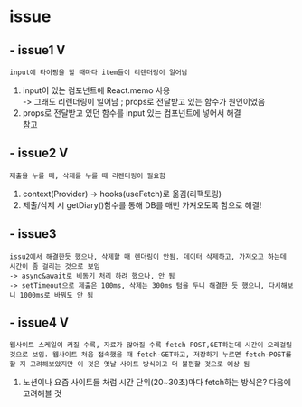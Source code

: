 # issue

## - issue1 V

```
input에 타이핑을 할 때마다 item들이 리렌더링이 일어남

```

1. input이 있는 컴포넌트에 React.memo 사용  
   -> 그래도 리렌더링이 일어남 ; props로 전달받고 있는 함수가 원인이었음
2. props로 전달받고 있던 함수를 input 있는 컴포넌트에 넣어서 해결  
   [참고](https://velog.io/@hyunn/React.memo-를-사용한-컴포넌트-리렌더링)

## - issue2 V

```
제출을 누를 때, 삭제를 누를 때 리렌더링이 필요함
```

1. context(Provider) -> hooks(useFetch)로 옮김(리팩토링)
2. 제출/삭제 시 getDiary()함수를 통해 DB를 매번 가져오도록 함으로 해결!

## - issue3

```
issu2에서 해결한듯 했으나, 삭제할 때 렌더링이 안됨. 데이터 삭제하고, 가져오고 하는데 시간이 좀 걸리는 것으로 보임
-> async&await로 비동기 처리 하려 했으나, 안 됨
-> setTimeout으로 제출은 100ms, 삭제는 300ms 텀을 두니 해결한 듯 했으나, 다시해보니 1000ms로 바꿔도 안 됨

```

## - issue4 V

```
웹사이트 스케일이 커질 수록, 자료가 많아질 수록 fetch POST,GET하는데 시간이 오래걸릴 것으로 보임. 웹사이트 처음 접속했을 때 fetch-GET하고, 저장하기 누르면 fetch-POST를 할 지 고려해보았지만 이 것은 옛날 사이트 방식이고 더 불편할 것으로 예상 됨
```

1. 노션이나 요즘 사이트들 처럼 시간 단위(20~30초)마다 fetch하는 방식은? 다음에 고려해볼 것
